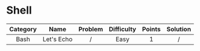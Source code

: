 # Shell

|     Category    | Name | Problem | Difficulty | Points | Solution |
| :-------------: | :----------------------------------------: | :-----------------------------------------------------------------------------------: | :--------: | :---: | :-----------------------------------------------------------------------------------: |
| Bash | Let's Echo | / | Easy | 1 | / |
